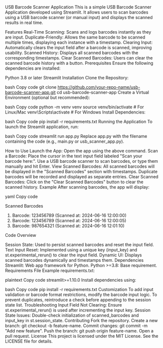 USB Barcode Scanner Application
This is a simple USB Barcode Scanner Application developed using Streamlit. It allows users to scan barcodes using a USB barcode scanner (or manual input) and displays the scanned results in real time.

Features
Real-Time Scanning: Scans and logs barcodes instantly as they are input.
Duplicate-Friendly: Allows the same barcode to be scanned multiple times, displaying each instance with a timestamp.
Clearing Input: Automatically clears the input field after a barcode is scanned, improving usability.
Scanned History: Displays all scanned barcodes with the corresponding timestamps.
Clear Scanned Barcodes: Users can clear the scanned barcode history with a button.
Prerequisites
Ensure the following dependencies are installed:

Python 3.8 or later
Streamlit
Installation
Clone the Repository:

bash
Copy code
git clone https://github.com/your-repo-name/usb-barcode-scanner-app.git
cd usb-barcode-scanner-app
Create a Virtual Environment (optional but recommended):

bash
Copy code
python -m venv venv
source venv/bin/activate  # For Linux/Mac
venv\Scripts\activate     # For Windows
Install Dependencies:

bash
Copy code
pip install -r requirements.txt
Running the Application
To launch the Streamlit application, run:

bash
Copy code
streamlit run app.py
Replace app.py with the filename containing the code (e.g., main.py or usb_scanner_app.py).

How to Use
Launch the App: Open the app using the above command.
Scan a Barcode:
Place the cursor in the text input field labeled "Scan your barcode here:".
Use a USB barcode scanner to scan barcodes, or type them manually and hit Enter.
View Scanned Barcodes:
All scanned barcodes will be displayed in the "Scanned Barcodes" section with timestamps.
Duplicate barcodes will be recorded and displayed as separate entries.
Clear Scanned Barcodes:
Click on the "Clear Scanned Barcodes" button to clear the scanned history.
Example
After scanning barcodes, the app will display:

yaml
Copy code

Scanned Barcodes
1. Barcode: 123456789 (Scanned at: 2024-06-16 12:00:00)
2. Barcode: 123456789 (Scanned at: 2024-06-16 12:00:05)
3. Barcode: 987654321 (Scanned at: 2024-06-16 12:01:10)

Code Overview

Session State: Used to persist scanned barcodes and reset the input field.
Text Input Reset: Implemented using a unique key (input_key) and st.experimental_rerun() to clear the input field.
Dynamic UI: Displays scanned barcodes dynamically and timestamps them.
Dependencies
Streamlit: Web app framework for Python.
Python >=3.8: Base requirement.
Requirements File
Example requirements.txt:

plaintext
Copy code
streamlit>=1.10.0
Install dependencies using:

bash
Copy code
pip install -r requirements.txt
Customization
To add input validation or barcode format restrictions, modify the barcode input logic.
To prevent duplicates, reintroduce a check before appending to the session state list.
Troubleshooting
Input Field Not Clearing: Ensure st.experimental_rerun() is used after incrementing the input key.
Session State Issues: Double-check initialization of scanned_barcodes and input_key in st.session_state.
Contributing
Fork the repository.
Create a new branch: git checkout -b feature-name.
Commit changes: git commit -m "Add new feature".
Push the branch: git push origin feature-name.
Open a pull request.
License
This project is licensed under the MIT License. See the LICENSE file for details.
